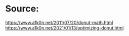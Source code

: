 # Source:

https://www.a1k0n.net/2011/07/20/donut-math.html
https://www.a1k0n.net/2021/01/13/optimizing-donut.html

